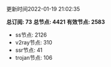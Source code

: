 更新时间2022-01-19 21:02:35

**总订阅: 73**
**总节点: 4421**
**有效节点: 2583**
- ss节点: 2126
- v2ray节点: 310
- ssr节点: 41
- trojan节点: 106

